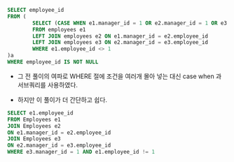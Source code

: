 ```sql
SELECT employee_id
FROM (
        SELECT (CASE WHEN e1.manager_id = 1 OR e2.manager_id = 1 OR e3.manager_id = 1 THEN e1.employee_id ELSE NULL END ) AS employee_id
        FROM employees e1
        LEFT JOIN employees e2 ON e1.manager_id = e2.employee_id
        LEFT JOIN employees e3 ON e2.manager_id = e3.employee_id
        WHERE e1.employee_id <> 1 
)a
WHERE employee_id IS NOT NULL
```

- 그 전 풀이의 여파로 WHERE 절에 조건을 여러개 몰아 넣는 대신 case when 과 서브쿼리를 사용하였다.

- 하지만 이 풀이가 더 간단하고 쉽다. 
```sql
SELECT e1.employee_id
FROM Employees e1
JOIN Employees e2
ON e1.manager_id = e2.employee_id
JOIN Employees e3
ON e2.manager_id = e3.employee_id
WHERE e3.manager_id = 1 AND e1.employee_id != 1
```
